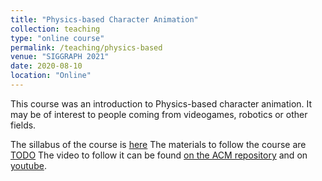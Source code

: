 ```yaml
---
title: "Physics-based Character Animation"
collection: teaching
type: "online course"
permalink: /teaching/physics-based
venue: "SIGGRAPH 2021"
date: 2020-08-10
location: "Online"
---
```


This course was an introduction to Physics-based character animation. It may be of interest to people coming from videogames, robotics or other fields. 

The sillabus of the course is [here](/files/SIGGRAPH_course_outline_v3.pdf)
The materials to follow the course are [TODO](TODO)
The video to follow it can be found [on the ACM repository](https://dl.acm.org/doi/10.1145/3450508.3464604) and on [youtube](https://www.youtube.com/watch?v=ok0VH9toTfk).












